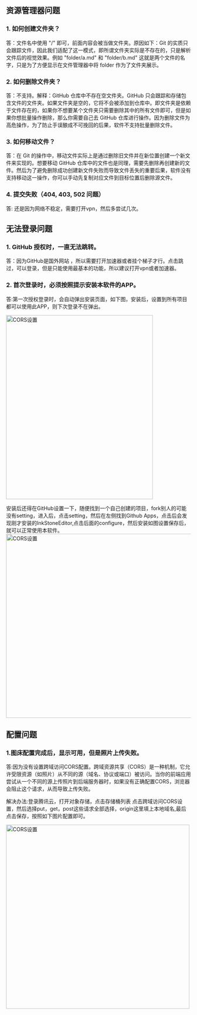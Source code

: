 ## 资源管理器问题

### 1. 如何创建文件夹？

答：文件名中使用 "/" 即可，前面内容会被当做文件夹。原因如下：Git 的实质只会跟踪文件，因此我们适配了这一模式，即所谓文件夹实际是不存在的，只是解析文件后的视觉效果。例如 "folder/a.md" 和 "folder/b.md" 这就是两个文件的名字，只是为了方便显示在文件管理器中将 folder 作为了文件夹展示。

### 2. 如何删除文件夹？

答：不支持。解释：GitHub 仓库中不存在空文件夹。GitHub 只会跟踪和存储包含文件的文件夹。如果文件夹是空的，它将不会被添加到仓库中。即文件夹是依赖于文件存在的，如果你不想要某个文件夹只需要删除其中的所有文件即可，但是如果你想批量操作删除，那么你需要自己去 GitHub 仓库进行操作。因为删除文件为高危操作，为了防止手误酿成不可挽回的后果，软件不支持批量删除文件。

### 3. 如何移动文件？

答：在 Git 的操作中，移动文件实际上是通过删除旧文件并在新位置创建一个新文件来实现的。想要移动 GitHub 仓库中的文件也是同理，需要先删除再创建新的文件。然后为了避免删除成功创建新文件失败而导致文件丢失的重要后果，软件没有支持移动这一操作，你可以手动先复制对应文件到目标位置后删除源文件。

### 4. 提交失败（404, 403, 502 问题）

答: 还是因为网络不稳定，需要打开vpn，然后多尝试几次。

## 无法登录问题

### 1. GitHub 授权时，一直无法跳转。

答：因为GitHub是国外网站 ，所以需要打开加速器或者挂个梯子才行。点击跳过，可以登录，但是只能使用最基本的功能，所以建议打开vpn或者加速器。


### 2. 首次登录时，必须按照提示安装本软件的APP。

答:第一次授权登录时，会自动弹出安装页面，如下图，安装后，设置到所有项目都可以使用此APP，则下次登录不在弹出。

<img src="/images/guide.png" alt="CORS设置" width="400" height="500">

安装后还得在GitHub设置一下，随便找到一个自己创建的项目，fork别人的可能没有setting，进入后，点击setting，然后在左侧找到Github Apps，点击后会发现刚才安装的InkStoneEditor,点击后面的configure，然后安装如图设置保存后，就可以正常使用本软件。
<img src="/images/setting.png" alt="CORS设置" width="700" height="500">




## 配置问题

### 1.图床配置完成后，显示可用，但是照片上传失败。

答:因为没有设置跨域访问CORS配置。跨域资源共享（CORS）是一种机制，它允许受限资源（如照片）从不同的源（域名、协议或端口）被访问。当你的前端应用尝试从一个不同的源上传照片到后端服务器时，如果没有正确配置CORS，浏览器会阻止这个请求，从而导致上传失败。

解决办法:登录腾讯云，打开对象存储，点击存储桶列表
点击跨域访问CORS设置，然后选择put，get，post这些请求全部选择，origin这里填上本地域名,最后点击保存，按照如下图片配置即可。

<img src="/images/cors2.png" alt="CORS设置" width="500" height="500">

